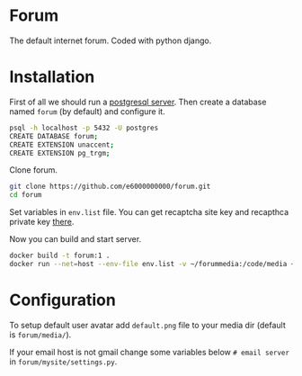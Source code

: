 # Forum
The default internet forum. Coded with python django.


# Installation

First of all we should run a [postgresql server](https://hub.docker.com/_/postgres).
Then create a database named `forum` (by default) and configure it.
```bash
psql -h localhost -p 5432 -U postgres
CREATE DATABASE forum;
CREATE EXTENSION unaccent;
CREATE EXTENSION pg_trgm;
```

Clone forum.
```bash
git clone https://github.com/e6000000000/forum.git
cd forum
```

Set variables in `env.list` file.
You can get recaptcha site key and recapthca private key [there](https://www.google.com/recaptcha/about/).

Now you can build and start server.
```bash
docker build -t forum:1 .
docker run --net=host --env-file env.list -v ~/forummedia:/code/media ~/forumlogs:/code/logs forum:1
```

# Configuration
To setup default user avatar add `default.png` file to your media dir (default is `forum/media/`).

If your email host is not gmail change some variables below `# email server` in `forum/mysite/settings.py`.
